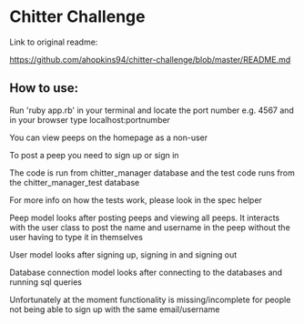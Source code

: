 Chitter Challenge
=================
Link to original readme:

https://github.com/ahopkins94/chitter-challenge/blob/master/README.md

## How to use:

Run 'ruby app.rb' in your terminal and locate the port number e.g. 4567 and in your browser type localhost:portnumber

You can view peeps on the homepage as a non-user

To post a peep you need to sign up or sign in

The code is run from chitter_manager database and the test code runs from the chitter_manager_test database

For more info on how the tests work, please look in the spec helper

Peep model looks after posting peeps and viewing all peeps. It interacts with the user class to post the name and username in the peep without the user having to type it in themselves

User model looks after signing up, signing in and signing out

Database connection model looks after connecting to the databases and running sql queries

Unfortunately at the moment functionality is missing/incomplete for people not being able to sign up with the same email/username 
